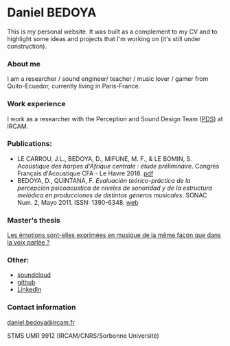 # Daniel BEDOYA

This is my personal website. It was built as a complement to my CV and to highlight some ideas and projects that I'm working on (it's still under construction).

### About me
I am a researcher / sound engineer/ teacher / music lover / gamer from Quito-Ecuador, currently living in Paris-France.

### Work experience
I work as a researcher with the Perception and Sound Design Team ([PDS](https://www.ircam.fr/recherche/equipes-recherche/pds/)) at IRCAM.


### Publications:
* LE CARROU, J.L., BEDOYA, D., MIFUNE, M. F., & LE BOMIN, S. _Acoustique des harpes d'Afrique centrale : étude préliminaire_. Congrès Français d'Acoustique CFA - Le Havre 2018. [pdf](https://www.conforg.fr/cfa2018/output_directory2/data/articles/000307.pdf)
* BEDOYA, D., QUINTANA, F. _Evaluación teórico-práctica de la percepción psicoacústica de niveles de sonoridad y de la estructura melódica en producciones de distintos géneros musicales_. SONAC Num. 2, Mayo 2011. ISSN: 1390-6348. [web](https://issuu.com/lubrabrito/docs/revista_sonac_2011_sea/7)

### Master's thesis

[Les émotions sont-elles exprimées en musique de la même façon que dans la voix parlée ?](http://www.atiam.ircam.fr/Archives/Stages1718/BEDOYA_Daniel_Memoire_Stage.pdf)


### Other:
* [soundcloud](https://soundcloud.com/daniel_bedoya_r)
* [github](https://github.com/bedoya-daniel/)
* [LinkedIn](https://www.linkedin.com/in/daniel-bedoya-r-01b6bb60/)


### Contact information

[daniel.bedoya@ircam.fr](mailto:daniel.bedoya@ircam.fr)

STMS UMR 9912 (IRCAM/CNRS/Sorbonne Université)
